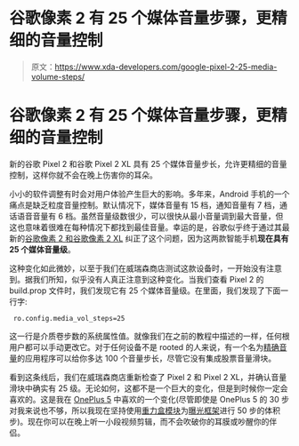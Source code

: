 # 谷歌像素 2 有 25 个媒体音量步骤，更精细的音量控制

> 原文：<https://www.xda-developers.com/google-pixel-2-25-media-volume-steps/>

# 谷歌像素 2 有 25 个媒体音量步骤，更精细的音量控制

新的谷歌 Pixel 2 和谷歌 Pixel 2 XL 具有 25 个媒体音量步长，允许更精细的音量控制，这样你就不会在晚上伤害你的耳朵。

小小的软件调整有时会对用户体验产生巨大的影响。多年来，Android 手机的一个痛点是缺乏粒度音量控制。默认情况下，媒体音量有 15 档，通知音量有 7 档，通话语音音量有 6 档。虽然音量级数很少，可以很快从最小音量调到最大音量，但这也意味着很难在每种情况下都找到最佳音量。幸运的是，谷歌似乎终于通过其最新的[谷歌像素 2 和谷歌像素 2 XL](https://www.xda-developers.com/google-pixel-2-xl-announced-price/) 纠正了这个问题，因为这两款智能手机**现在具有 25 个媒体音量级**。

这种变化如此微妙，以至于我们在威瑞森商店测试这款设备时，一开始没有注意到。据我们所知，似乎没有人真正注意到这种变化。当我们查看 Pixel 2 的 build.prop 文件时，我们发现它有 25 个媒体音量级。在里面，我们发现了下面一行字:

```
 ro.config.media_vol_steps=25 
```

这一行是介质卷步数的系统属性值。就像我们在之前的教程中描述的一样，任何根用户都可以手动更改它。对于任何设备不是 rooted 的人来说，有一个名为[精确音量](https://forum.xda-developers.com/android/apps-games/app-precise-volume-override-androids-t3573562)的应用程序可以给你多达 100 个音量步长，尽管它没有集成股票音量滑块。

看到这条线后，我们在威瑞森商店重新检查了 Pixel 2 和 Pixel 2 XL，并确认音量滑块中确实有 25 级。无论如何，这都不是一个巨大的变化，但是到时候你一定会喜欢的。这是我在 [OnePlus 5](https://www.xda-developers.com/oneplus-5-media-volume-steps/) 中喜欢的一个变化(尽管即使是 OnePlus 5 的 30 步对我来说也不够，所以我现在坚持使用[重力盒模块](https://www.xda-developers.com/gravitybox-xposed-module-nougat/)为[曝光框架](https://www.xda-developers.com/official-xposed-framework-android-nougat/)进行 50 步的体积步)。现在你可以在晚上听一小段视频剪辑，而不会吹破你的耳膜或吵醒你的伴侣。